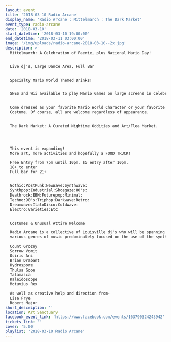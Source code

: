 ```yaml
---
layout: event
title: '2018-03-10 Radio Arcane'
display_name: 'Radio Arcane : Mittelmarch : The Dark Market'
event_type: radio-arcane
date: '2018-03-10'
start_datetime: '2018-03-10 19:00:00'
end_datetime: '2018-03-11 03:00:00'
image: '/img/uploads/radio-arcane-2018-03-10--2x.jpg'
description: >-
  Mittelmarch: A Celebration of Faerie, plus National Mario Day!


  Live dj's, Large Dance Area, Full Bar


  Specialty Mario World Themed Drinks!


  SNES and Wii available to play Mario Games on large screens in celebration!


  Come dressed as your favorite Mario World Character or your favorite Faerie
  Costume. Of course, all are welcome regardless of appearance.


  The Dark Market: A Curated Nightime Oddities and Art/Flea Market.




  This event is expanding!
  More art, more activities and hopefully a FOOD TRUCK!

  Free Entry from 7pm until 10pm. $5 entry after 10pm.
  18+ to enter
  Full bar for 21+


  Gothic:PostPunk:NewWave:Synthwave:
  Synthpop:Industrial:Shoegaze:80's:
  Deathrock:EBM:Futurepop:Minimal:
  Techno:90's:Triphop:Darkwave:Retro:
  Dreamwave:ItaloDisco:Coldwave:
  Electro:Varieties:Etc


  Costumes & Unusual Attire Welcome

  Radio Arcane is a collective of Louisville dj's who will be spanning across
  various genres of music predominately focused on the use of the synthesizer.

  Count Grozny
  Sorrow Vomit
  Osiris Ani
  Brian Drabant
  Hydrospore
  Thulsa Goon
  Talamasca
  Kaleidoscope
  Motuvius Rex

  As well as creative help and direction from-
  Lisa Frye
  Robert Major
short_description: ''
location: Art Sanctuary
facebook_event_link: 'https://www.facebook.com/events/163790324243942'
tickets_link: ''
cover: '5.00'
playlist: '2018-03-10 Radio Arcane'
---
```

